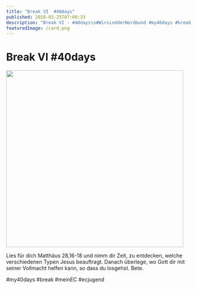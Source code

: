 ```yaml
---
title: "Break VI  #40days"
published: 2018-03-25T07:00:33
description: "Break VI - #40days\n#WirsindderNordbund #my40days #break #meinEC #ecjugend"
featuredImage: /card.png
---
```


# Break VI  #40days

<p><img src="/old/40DAYS_03-25_OUT-break6-480x480.jpg" alt width="480" height="480"></p><p>Lies für dich Matthäus 28,16-18 und nimm dir Zeit, zu entdecken, welche verschiedenen Typen Jesus beauftragt. Danach überlege, wo Gott dir mit seiner Vollmacht helfen kann, so dass du losgehst. Bete.</p><p>#my40days #break #meinEC #ecjugend</p>